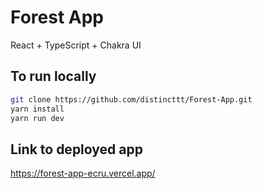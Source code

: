 # Forest App

React + TypeScript + Chakra UI

## To run locally

```bash
git clone https://github.com/distincttt/Forest-App.git
yarn install
yarn run dev
```

## Link to deployed app

https://forest-app-ecru.vercel.app/
